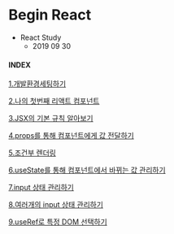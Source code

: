 # Begin React
- React Study 
    - 2019 09 30

#### INDEX 

[1.개발환경세팅하기](./chapters/1.개발환경세팅하기.md)

[2.나의 첫번째 리액트 컴포넌트](./chapters/2.나의_첫번째_리액트_컴포넌트.md)

[3.JSX의 기본 규칙 알아보기](./chapters/3.JSX의_기본_규칙_알아보기.md)

[4.props를 통해 컴포넌트에게 값 전달하기](./chapters/4.props_를_통해_컴포넌트에게_값_전달하기.md)

[5.조건부 렌더링](./chapters/5.조건부_렌더링.md)

[6.useState를 통해 컴포넌트에서 바뀌는 값 관리하기](./chapters/6.useState_를통해_컴포넌트에서_바뀌는값_관리하기.md)

[7.input 상태 관리하기](./chapters/7.input_상태_관리하기.md)

[8.여러개의 input 상태 관리하기](./chapters/8.여러개의_input_상태_관리하기.md)

[9.useRef로 특정 DOM 선택하기](./chapters/9.useRef로_특정_DOM_선택하기.md)